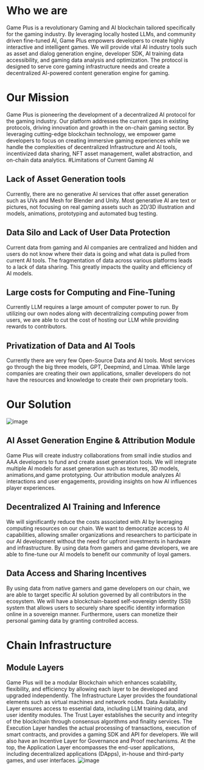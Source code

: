 # Who we are 

Game Plus is a revolutionary Gaming and AI blockchain tailored specifically for the gaming industry. By leveraging locally hosted LLMs, and community driven fine-tuned AI, Game Plus empowers developers to create highly interactive and intelligent games. 
We will provide vital AI industry tools such as asset and dialog generation engine, developer SDK, AI training data accessibility, and gaming data analysis and optimization.
The protocol is designed to serve core gaming infrastructure needs and create a decentralized AI-powered content generation engine for gaming.
# Our Mission

Game Plus is pioneering the development of a decentralized AI protocol for the gaming industry. Our platform addresses the current gaps in existing protocols, driving innovation and growth in the on-chain gaming sector. By leveraging cutting-edge blockchain technology, we empower game developers to focus on creating immersive gaming experiences while we handle the complexities of decentralized Infrastructure and AI tools, incentivized data sharing, NFT asset management, wallet abstraction, and on-chain data analytics.
#Limitations of Current Gaming AI

## Lack of Asset Generation tools

Currently, there are no generative AI services that offer asset generation such as UVs and Mesh for Blender and Unity. Most generative AI are text or pictures, not focusing on real gaming assets such as 2D/3D illustration and models, animations, prototyping and automated bug testing. 
## Data Silo and Lack of User Data Protection

Current data from gaming and AI companies are centralized and hidden and users do not know where their data is going and what data is pulled from current AI tools. The fragmentation of data across various platforms leads to a lack of data sharing. This greatly impacts the quality and efficiency of AI models. 
## Large costs for Computing and Fine-Tuning

Currently LLM requires a large amount of computer power to run. By utilizing our own nodes along with decentralizing computing power from users, we are able to cut the cost of hosting our LLM while providing rewards to contributors.
## Privatization of Data and AI Tools

Currently there are very few Open-Source Data and AI tools. Most services go through the big three models, GPT, Deepmind, and Llmaa. While large companies are creating their own applications, smaller developers do not have the resources and knowledge to create their own proprietary tools.

# Our Solution
![image](https://github.com/user-attachments/assets/8fde257d-cbe7-4467-9380-90f68b65411a)


## AI Asset Generation Engine & Attribution Module
Game Plus will create industry collaborations from small indie studios and AAA developers to fund and create asset generation tools. We will integrate multiple AI models for asset generation such as textures, 3D models, animations,and game prototyping. Our attribution module analyzes AI interactions and user engagements, providing insights on how AI influences player experiences.
## Decentralized AI Training and Inference
We will significantly reduce the costs associated with AI by leveraging computing resources on our chain. We want to democratize access to AI capabilities, allowing smaller organizations and researchers to participate in our AI development without the need for upfront investments in hardware and infrastructure. By using data from gamers and game developers, we are able to fine-tune our AI models to benefit our community of loyal gamers.
## Data Access and Sharing Incentives
By using data from native gamers and game developers on our chain, we are able to target specific AI solution governed by all contributors in the ecosystem. We will have a blockchain-based self-sovereign identity (SSI) system that allows users to securely share specific identity information online in a sovereign manner. Furthermore, users can monetize their personal gaming data by granting controlled access.


# Chain Infrastructure 

## Module Layers
Game Plus will be a modular Blockchain which enhances scalability, flexibility, and efficiency by allowing each layer to be developed and upgraded independently. The Infrastructure Layer provides the foundational elements such as virtual machines and network nodes. Data Availability Layer ensures access to essential data, including LLM training data, and user identity modules. The Trust Layer establishes the security and integrity of the blockchain through consensus algorithms and finality services. The Execution Layer handles the actual processing of transactions, execution of smart contracts, and provides a gaming SDK and API for developers. We will also have an Incentive Layer for Governance and Proof mechanisms. At the top, the Application Layer encompasses the end-user applications, including decentralized applications (DApps), in-house and third-party games, and user interfaces. 
![image](https://github.com/user-attachments/assets/ff3e3748-a5be-4b96-85e3-3a6dec429124)


